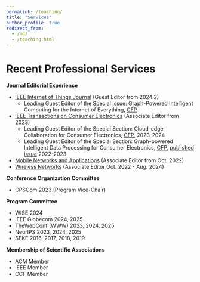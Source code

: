 ```yaml
---
permalink: /teaching/
title: "Services"
author_profile: true
redirect_from: 
  - /md/
  - /teaching.html
---
```


Recent Professional Services
======

**Journal Editorial Experience**

- [IEEE Internet of Things Journal](https://ieee-iotj.org/) (Guest Editor from 2024.2)
  -  Leading Guest Editor of the Special Issue: Graph-Powered Intelligent Computing for the Internet of Everything, [CFP](https://ieee-iotj.org/wp-content/uploads/2024/02/Graph_Powered_Computing.pdf) 
- [IEEE Transactions on Consumer Electronics](https://ctsoc.ieee.org/publications/ieee-transactions-on-consumer-electronics.html) (Associate Editor from 2023)
  - Leading Guest Editor of the Special Section: Cloud-edge Collaboration for Consumer Electronics, [CFP](https://s3-us-west-2.amazonaws.com/clarivate-scholarone-prod-us-west-2-s1m-public/wwwRoot/prod1/societyimages/tce-ieee/TCE_SS_CFP_Cloud-edge%20Collaboration%20for%20Consumer%20Electronics.pdf), 2023-2024
  - Leading Guest Editor of the Special Section: Graph-powered Intelligent Data Processing for Consumer Electronics, [CFP](https://ctsoc.ieee.org/images/TCE_FILES/TCE_SS_CFP_Special_Section_on_Graph-powered_Intelligent_Data_Processing_for_Consumer_final.pdf), [published issue](https://ieeexplore.ieee.org/document/10659261) 2022-2023
- [Mobile Networks and Applications](https://www.springer.com/journal/11036) (Associate Editor from Oct. 2022)
- [Wireless Networks](https://www.springer.com/journal/11276) (Associate Editor Oct. 2022 - Aug. 2024)

**Conference Organization Committee**
- CPSCom 2023 (Program Vice-Chair) 

**Program Committee**
- WISE 2024
- IEEE Globecom 2024, 2025
- TheWebConf (WWW) 2023, 2024, 2025
- NeurIPS 2023, 2024, 2025
- SEKE 2016, 2017, 2018, 2019

**Membership of Scientific Associations**
- ACM Member
- IEEE Member
- CCF Member

